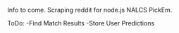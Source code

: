 Info to come. Scraping reddit for node.js NALCS PickEm. 

ToDo:
-Find Match Results
-Store User Predictions

